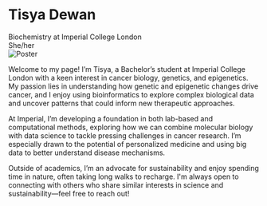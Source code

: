 # Tisya Dewan<br>
Biochemistry at Imperial College London <br>
She/her <br>
![Poster](https://github.com/user-attachments/assets/52af50f5-9019-4f69-85f9-66498686da3d)

Welcome to my page! I’m Tisya, a Bachelor’s student at Imperial College London with a keen interest in cancer biology, genetics, and epigenetics. My passion lies in understanding how genetic and epigenetic changes drive cancer, and I enjoy using bioinformatics to explore complex biological data and uncover patterns that could inform new therapeutic approaches.<br>

At Imperial, I’m developing a foundation in both lab-based and computational methods, exploring how we can combine molecular biology with data science to tackle pressing challenges in cancer research. I’m especially drawn to the potential of personalized medicine and using big data to better understand disease mechanisms.<br>

Outside of academics, I’m an advocate for sustainability and enjoy spending time in nature, often taking long walks to recharge. I'm always open to connecting with others who share similar interests in science and sustainability—feel free to reach out!<br>
